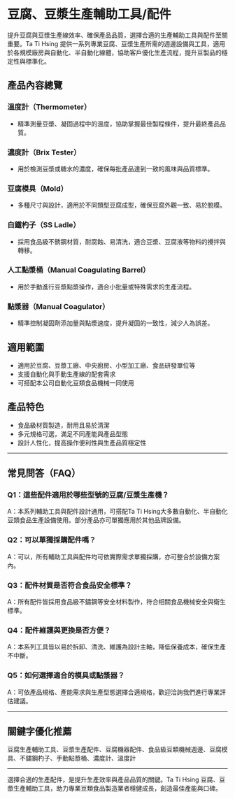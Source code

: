 # 豆腐、豆漿生產輔助工具/配件

提升豆腐與豆漿生產線效率、確保產品品質，選擇合適的生產輔助工具與配件至關重要。Ta Ti Hsing 提供一系列專業豆腐、豆漿生產所需的週邊設備與工具，適用於各規模廠房與自動化、半自動化線體，協助客戶優化生產流程，提升豆製品的穩定性與標準化。

## 產品內容總覽

### 溫度計（Thermometer）
- 精準測量豆漿、凝固過程中的溫度，協助掌握最佳製程條件，提升最終產品品質。

### 濃度計（Brix Tester）
- 用於檢測豆漿或糖水的濃度，確保每批產品達到一致的風味與品質標準。

### 豆腐模具（Mold）
- 多種尺寸與設計，適用於不同類型豆腐成型，確保豆腐外觀一致、易於脫模。

### 白鐵杓子（SS Ladle）
- 採用食品級不銹鋼材質，耐腐蝕、易清洗，適合豆漿、豆腐液等物料的攪拌與轉移。

### 人工點漿桶（Manual Coagulating Barrel）
- 用於手動進行豆漿點漿操作，適合小批量或特殊需求的生產流程。

### 點漿器（Manual Coagulator）
- 精準控制凝固劑添加量與點漿速度，提升凝固的一致性，減少人為誤差。

## 適用範圍

- 適用於豆腐、豆漿工廠、中央廚房、小型加工廠、食品研發單位等
- 支援自動化與手動生產線的配套需求
- 可搭配本公司自動化豆類食品機械一同使用

## 產品特色

- 食品級材質製造，耐用且易於清潔
- 多元規格可選，滿足不同產能與產品型態
- 設計人性化，提高操作便利性與生產品質穩定性

---

## 常見問答（FAQ）

### Q1：這些配件適用於哪些型號的豆腐/豆漿生產機？
A：本系列輔助工具與配件設計通用，可搭配Ta Ti Hsing大多數自動化、半自動化豆類食品生產設備使用。部分產品亦可單獨應用於其他品牌設備。

### Q2：可以單獨採購配件嗎？
A：可以，所有輔助工具與配件均可依實際需求單獨採購，亦可整合於設備方案內。

### Q3：配件材質是否符合食品安全標準？
A：所有配件皆採用食品級不鏽鋼等安全材料製作，符合相關食品機械安全與衛生標準。

### Q4：配件維護與更換是否方便？
A：本系列工具皆以易於拆卸、清洗、維護為設計主軸，降低保養成本，確保生產不中斷。

### Q5：如何選擇適合的模具或點漿器？
A：可依產品規格、產能需求與生產型態選擇合適規格，歡迎洽詢我們進行專業評估建議。

---

## 關鍵字優化推薦

豆腐生產輔助工具、豆漿生產配件、豆腐機器配件、食品級豆類機械週邊、豆腐模具、不鏽鋼杓子、手動點漿桶、濃度計、溫度計

---

選擇合適的生產配件，是提升生產效率與產品品質的關鍵。Ta Ti Hsing 豆腐、豆漿生產輔助工具，助力專業豆類食品製造業者穩健成長，創造最佳產能與口碑。
